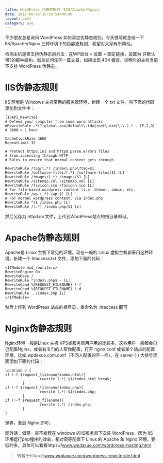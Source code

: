 ```yaml
---
title: WordPress 伪静态规则（IIS/Apache/Nginx）
date: 2017-08-05T16:38:54+00:00
layout: post
category: use
---
```


不少朋友总是询问 WordPress 如何添加伪静态规则，今天倡萌就总结一下 IIS/Apache/Nginx 三种环境下的伪静态规则，希望对大家有所帮助。

检测主机是否支持伪静态的方法：在WP后台 > 设置 > 固定链接，设置为 非默认带?的那种结构，然后访问任何一篇文章，如果出现 404 错误，说明你的主机当前不支持 WordPress 伪静态。

# IIS伪静态规则

IIS 环境是 Windows 主机常用的服务器环境，新建一个 txt 文件，将下面的代码添加到文件中：

```
[ISAPI_Rewrite]
# Defend your computer from some worm attacks
#RewriteRule .*(?:global.asa|default\.ida|root\.exe|\.\.).* . [F,I,O]
# 3600 = 1 hour

CacheClockRate 3600
RepeatLimit 32
 
# Protect httpd.ini and httpd.parse.errors files
# from accessing through HTTP
# Rules to ensure that normal content gets through

RewriteRule /tag/(.*) /index\.php\?tag=$1
RewriteRule /software-files/(.*) /software-files/$1 [L]
RewriteRule /images/(.*) /images/$1 [L]
RewriteRule /sitemap.xml /sitemap.xml [L]
RewriteRule /favicon.ico /favicon.ico [L]
# For file-based wordpress content (i.e. theme), admin, etc.
RewriteRule /wp-(.*) /wp-$1 [L]
# For normal wordpress content, via index.php
RewriteRule ^/$ /index.php [L]
RewriteRule /(.*) /index.php/$1 [L]
```

然后另存为 httpd.ini 文件，上传到WordPress站点的根目录即可。

# Apache伪静态规则

Apache是 Linux 主机下常见的环境，现在一般的 Linux 虚拟主机都采用这种环境。新建一个 htaccess.txt 文件，添加下面的代码：

```
<IfModule mod_rewrite.c>
RewriteEngine On
RewriteBase /
RewriteRule ^index\.php$ - [L]
RewriteCond %{REQUEST_FILENAME} !-f
RewriteCond %{REQUEST_FILENAME} !-d
RewriteRule . /index.php [L]
</IfModule>

```

然后上传到 WordPress 站点的根目录，重命名为 .htaccess 即可

# Nginx伪静态规则

Nginx环境一般是Linux 主机 VPS或服务器用户用的比较多，这些用户一般都会自己配置Nginx，或者有专门的人帮你配置，打开 nginx.conf 或者某个站点的配置环境，比如 wpdaxue.com.conf（不同人配置的不一样），在  server   { } 大括号里面添加下面的代码：

```
location / {
if (-f $request_filename/index.html){
                rewrite (.*) $1/index.html break;
        }
if (-f $request_filename/index.php){
                rewrite (.*) $1/index.php;
        }
if (!-f $request_filename){
                rewrite (.*) /index.php;
        }
}

```

保存，重启 Nginx 即可。

题外话：倡萌一直不推荐在 windows 的IIS服务器下安装 WordPress，因为 IIS 环境运行php程序的效率，相对同等配置下 Linux 的 Apache 和 Nginx 环境，要低的多，具体可以看看https://www.wpdaxue.com/wordpress-hosting.html

> 转载于https://www.wpdaxue.com/wordpress-rewriterule.html
